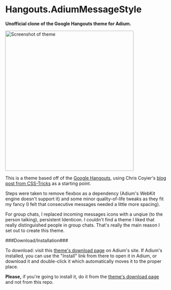 Hangouts.AdiumMessageStyle
==========================

**Unofficial clone of the Google Hangouts theme for Adium.**

<img style="box-shadow: 0 0 3px rgba(0, 0, 0, 0.2)" src="https://raw.github.com/CWSpear/hangouts-adium-message-style/master/img/screenshot.png" alt="Screenshot of theme" width="400" height="437.5">

This is a theme based off of the [Google Hangouts](http://www.google.com/hangouts/), using Chris Coyier's [blog post from CSS-Tricks](http://css-tricks.com/replicating-google-hangouts-chat/) as a starting point.

Steps were taken to remove flexbox as a dependency (Adium's WebKit engine doesn't support it) and some minor quality-of-life tweaks as they fit my fancy (I felt that consecutive messages needed a little more spacing).

For group chats, I replaced incoming messages icons with a unqiue (to the person talking), persistent Identicon. I couldn't find a theme I liked that really distinguished people in group chats. That's really the main reason I set out to create this theme.

###Download/Installation###

To download: visit this [theme's download page](http://adiumxtras.com/index.php?a=xtras&xtra_id=8491) on Adium's site. If Adium's installed, you can use the "Install" link from there to open it in Adium, or download it and double-click it which automatically moves it to the proper place.

**Please,** if you're going to install it, do it from the [theme's download page](http://adiumxtras.com/index.php?a=xtras&xtra_id=8491) and not from this repo.